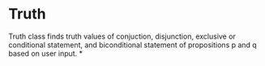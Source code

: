# Truth
Truth class finds truth values of conjuction, disjunction, exclusive or conditional statement, and biconditional statement of propositions p and q based on user input.  *
